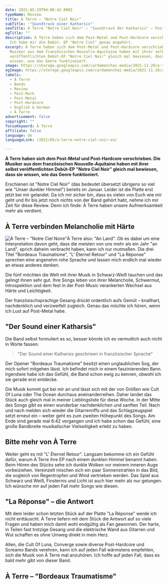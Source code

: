 ```yaml
---
date: 2021-05-19T04:00:42.000Z
typeName: Review
title: À Terre – "Notre Ciel Noir"
subTitle: '"Soundtrack einer Katharsis"'
seoTitle: À Terre "Notre Ciel Noir" – "Soundtrack der Katharsis" – Post-Metal Review
ogTitle: ""
description: À Terre haben sich dem Post-Metal und Post-Hardcore verschrieben.
  Ich habe mir die Debüt- EP "Notre Ciel" genau angehört.
excerpt: À Terre haben sich dem Post-Metal und Post-Hardcore verschrieben. Die
  Musiker aus dem französischen Nouvelle-Aquitaine haben mit ihrer selbst
  veröffentlichten Debüt-EP "Notre Ciel Noir" gleich mal bewiesen, dass sie
  wissen, wie das Genre funktioniert.
image: https://storage.googleapis.com/cardamonchai-media/2021-11-20/a-terre-jpg-imagine-585858_545454_1024_768/640.webp
ogImage: https://storage.googleapis.com/cardamonchai-media/2021-11-20/a-terre-1-jpg-imagine-080808_505050_1200_628/640.webp
labels:
  - À Terre
  - Bands
  - Review
  - Post-Rock
  - Post-Metal
  - Post-Hardcore
  - English & German
  - À Terre
advertisement: false
copyright: ""
focusKeyword: À Terre
affiliate: false
language: de
languageLink: /2021/05/a-terre-notre-ciel-noir-en/

---
```


**À Terre haben sich dem Post-Metal und Post-Hardcore verschrieben. Die Musiker aus dem französischen Nouvelle-Aquitaine haben mit ihrer selbst veröffentlichten Debüt-EP "Notre Ciel Noir" gleich mal bewiesen, dass sie wissen, wie das Genre funktioniert.**

Erschienen ist "Notre Ciel Noir" (das bedeutet übersetzt übrigens so viel wie "Unser dunkler Himmel") bereits im Januar. Leider ist die Platte erst jetzt bei mir gelandet. Da ich mir sicher bin, dass es vielen von Euch wie mir geht und Ihr bis jetzt noch nichts von der Band gehört habt, nehme ich mir Zeit für diese Review. Denn ich finde: À Terre haben unsere Aufmerksamkeit mehr als verdient.

## À Terre verbinden Melancholie mit Härte

![À Terre – "Notre Ciel Noire"](https://storage.googleapis.com/cardamonchai-media/2021-11-20/a-terre-notre-ciel-noir-jpeg-imagine-080808_6c6c6c_700_700/640.webp 'À Terre – "Notre Ciel Noire"')À Terre also: "An Land". Ob es dabei um eine Interpretation davon geht, dass die meisten von uns mehr als ein Jahr "an Land", sprich daheim verbracht haben, kann ich nur mutmaßen. Die drei Titel "Bordeaux Traumatisme", "L' Éternel Retour" und "La Réponse" sprechen eine angenehm rohe Sprache und lassen mich endlich mal wieder an etwas anderes denken.

Die fünf möchten die Welt mit ihrer Musik in Schwarz-Weiß tauchen und das gelingt ihnen sehr gut. Ihre Songs leben von ihrer Melancholie, Schwermut, Introspektion und dem fest in der Post-Music verankerten Wechsel aus Härte und Leichtigkeit.

Der französischsprachige Gesang drückt ordentlich aufs Gemüt – knallhart, nachdenklich und verzweifelt zugleich. Genau das möchte ich hören, wenn ich Lust auf Post-Metal habe.

## "Der Sound einer Katharsis"

Die Band selbst formuliert es so, besser könnte ich es vermutlich auch nicht in Worte fassen:

> "Der Sound einer Katharsis geschrieen in französischer Sprache"

Der Opener "Bordeaux Traumatisme" besitzt einen unglaublichen Sog, der mich sofort mitgehen lässt. Ich befindet mich in einem faszinierenden Bann. Irgendwie habe ich das Gefühl, die Band schon ewig zu kennen, obwohl ich sie gerade erst entdecke.

Die Musik kommt gut bei mir an und lässt sich mit der von Größen wie Cult Of Luna oder The Ocean durchaus aneinanderreihen. Daher landet das Stück auch gleich mal in meiner Lieblingsliste für diese Woche. In der Mitte des Songs gibt es einen wunderbar nachdenklichen und sanften Teil. Nach und nach melden sich wieder die Gitarrenriffs und das Schlagzeugspiel setzt erneut ein – weiter geht es zum zweiten Höhepunkt des Songs. Am Ende sind gerade mal 6:42 vergangen und ich habe schon das Gefühl, eine große Bandbreite musikalischer Vielseitigkeit erlebt zu haben.

## Bitte mehr von À Terre

Weiter geht es mit "L' Éternel Retour". Langsam bekomme ich ein Gefühl dafür, warum À Terre ihre EP nach einem dunklen Himmel benannt haben. Beim Hören des Stücks sehe ich dunkle Wolken vor meinem inneren Auge vorbeiziehen. Vereinzelt mischen sich ein paar Sonnenstrahlen in das Bild, die sogleich von Regentropfen und Wind vertrieben werden. Das Spiel aus Schwarz und Weiß, Finsternis und Licht ist auch hier mehr als nur gelungen. Ich wünsche mir auf jeden Fall mehr Songs wie diesen.

## "La Réponse" – die Antwort

Mit dem leider schon letzten Stück auf der Platte "La Réponse" werde ich nicht enttäuscht. À Terre liefern mit dem Stück die Antwort auf so viele Fragen und haben mich damit wohl endgültig als Fan gewonnen. Der harte, in Teilen fast trotzige Gesang und die elektrische Wand aus Gitarren und Wut schaffen es ohne Umweg direkt in mein Herz.

Allen, die Cult Of Luna, Converge sowie diverse Post-Hardcore und Screamo Bands verehren, kann ich auf jeden Fall wärmstens empfehlen, sich die Musik von À Terre mal anzuhören. Ich hoffe auf jeden Fall, dass es bald mehr gibt von dieser Band.

## À Terre – "Bordeaux Traumatisme"

<YouTube id="0K4K_OiRhzE" />
